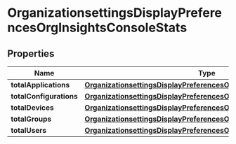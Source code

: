 # OrganizationsettingsDisplayPreferencesOrgInsightsConsoleStats

## Properties
Name | Type | Description | Notes
------------ | ------------- | ------------- | -------------
**totalApplications** | [**OrganizationsettingsDisplayPreferencesOrgInsightsApplicationsUsage**](OrganizationsettingsDisplayPreferencesOrgInsightsApplicationsUsage.md) |  |  [optional]
**totalConfigurations** | [**OrganizationsettingsDisplayPreferencesOrgInsightsApplicationsUsage**](OrganizationsettingsDisplayPreferencesOrgInsightsApplicationsUsage.md) |  |  [optional]
**totalDevices** | [**OrganizationsettingsDisplayPreferencesOrgInsightsApplicationsUsage**](OrganizationsettingsDisplayPreferencesOrgInsightsApplicationsUsage.md) |  |  [optional]
**totalGroups** | [**OrganizationsettingsDisplayPreferencesOrgInsightsApplicationsUsage**](OrganizationsettingsDisplayPreferencesOrgInsightsApplicationsUsage.md) |  |  [optional]
**totalUsers** | [**OrganizationsettingsDisplayPreferencesOrgInsightsApplicationsUsage**](OrganizationsettingsDisplayPreferencesOrgInsightsApplicationsUsage.md) |  |  [optional]
